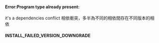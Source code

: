 


#### Error:Program type already present:
it's a dependencies conflict 相依衝突，多半為不同的相依間存在不同版本的相依

#### INSTALL_FAILED_VERSION_DOWNGRADE
<!--stackedit_data:
eyJoaXN0b3J5IjpbMjA4NDA1NzM1NF19
-->